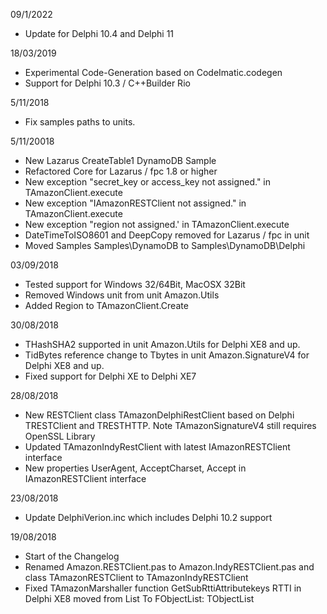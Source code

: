 ﻿09/1/2022

* Update for Delphi 10.4 and Delphi 11

18/03/2019

* Experimental Code-Generation based on CodeImatic.codegen 
* Support for Delphi 10.3  / C++Builder Rio

5/11/2018

* Fix samples paths to units.

5/11/20018

* New Lazarus CreateTable1 DynamoDB Sample
* Refactored Core for Lazarus / fpc 1.8 or higher 
* New exception "secret_key or access_key not assigned." in TAmazonClient.execute
* New exception "IAmazonRESTClient not assigned." in TAmazonClient.execute
* New exception "region not assigned.' in TAmazonClient.execute
* DateTimeToISO8601 and DeepCopy removed for Lazarus / fpc in unit 
* Moved Samples Samples\DynamoDB to Samples\DynamoDB\Delphi

03/09/2018

* Tested support for Windows 32/64Bit, MacOSX 32Bit
* Removed Windows unit from unit Amazon.Utils
* Added Region to TAmazonClient.Create


30/08/2018

* THashSHA2 supported in unit Amazon.Utils for Delphi XE8 and up.
* TidBytes reference change to Tbytes in unit Amazon.SignatureV4 for Delphi XE8 and up.
* Fixed support for Delphi XE to Delphi XE7

28/08/2018

* New RESTClient class TAmazonDelphiRestClient based on Delphi TRESTClient and TRESTHTTP. Note TAmazonSignatureV4 still requires OpenSSL Library
* Updated TAmazonIndyRestClient with latest IAmazonRESTClient interface
* New properties UserAgent, AcceptCharset, Accept in IAmazonRESTClient interface

23/08/2018

* Update DelphiVerion.inc which includes Delphi 10.2 support

19/08/2018

* Start of the Changelog
* Renamed Amazon.RESTClient.pas to Amazon.IndyRESTClient.pas and class TAmazonRESTClient to TAmazonIndyRESTClient 
* Fixed TAmazonMarshaller function GetSubRttiAttributekeys RTTI in Delphi XE8 moved from List To FObjectList: TObjectList<TObject>








